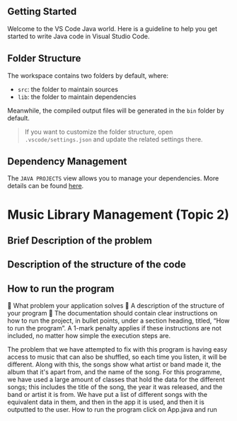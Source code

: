## Getting Started

Welcome to the VS Code Java world. Here is a guideline to help you get started to write Java code in Visual Studio Code.

## Folder Structure

The workspace contains two folders by default, where:

- `src`: the folder to maintain sources
- `lib`: the folder to maintain dependencies

Meanwhile, the compiled output files will be generated in the `bin` folder by default.

> If you want to customize the folder structure, open `.vscode/settings.json` and update the related settings there.

## Dependency Management

The `JAVA PROJECTS` view allows you to manage your dependencies. More details can be found [here](https://github.com/microsoft/vscode-java-dependency#manage-dependencies).

# Music Library Management (Topic 2)
## Brief Description of the problem  
## Description of the structure of the code 
## How to run the program 



	What problem your application solves
	A description of the structure of your program
	The documentation should contain clear instructions on how to run the project, in bullet points, under a section heading, titled, “How to run the program”. A 1-mark penalty applies if these instructions are not included, no matter how simple the execution steps are.

The problem that we have attempted to fix with this program is having easy access to music that can also be shuffled, so each time you listen, it will be different. Along with this, the songs show what artist or band made it, the album that it's apart from, and the name of the song.
For this programme, we have used a large amount of classes that hold the data for the different songs; this includes the title of the song, the year it was released, and the band or artist it is from. We have put a list of different songs with the equivalent data in them, and then in the app it is used, and then it is outputted to the user.
How to run the program
click on App.java and run